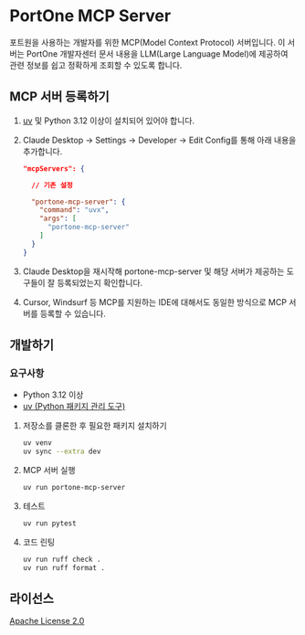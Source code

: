 # PortOne MCP Server

포트원을 사용하는 개발자를 위한 MCP(Model Context Protocol) 서버입니다. 이 서버는 PortOne 개발자센터 문서 내용을 LLM(Large Language Model)에 제공하여 관련 정보를 쉽고 정확하게 조회할 수 있도록 합니다.

## MCP 서버 등록하기

1. [uv](https://docs.astral.sh/uv/getting-started/installation/) 및 Python 3.12 이상이 설치되어 있어야 합니다.
1. Claude Desktop -> Settings -> Developer -> Edit Config를 통해 아래 내용을 추가합니다.

   ```json
   "mcpServers": {

     // 기존 설정

     "portone-mcp-server": {
       "command": "uvx",
       "args": [
         "portone-mcp-server"
       ]
     }
   }
   ```

1. Claude Desktop을 재시작해 portone-mcp-server 및 해당 서버가 제공하는 도구들이 잘 등록되었는지 확인합니다.

1. Cursor, Windsurf 등 MCP를 지원하는 IDE에 대해서도 동일한 방식으로 MCP 서버를 등록할 수 있습니다.

## 개발하기

### 요구사항

- Python 3.12 이상
- [uv (Python 패키지 관리 도구)](https://docs.astral.sh/uv/getting-started/installation/)

1. 저장소를 클론한 후 필요한 패키지 설치하기

   ```bash
   uv venv
   uv sync --extra dev
   ```

1. MCP 서버 실행

   ```bash
   uv run portone-mcp-server
   ```

1. 테스트

   ```bash
   uv run pytest
   ```

1. 코드 린팅

   ```bash
   uv run ruff check .
   uv run ruff format .
   ```

## 라이선스

[Apache License 2.0](LICENSE)
